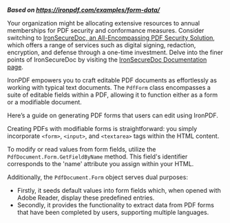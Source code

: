 ***Based on <https://ironpdf.com/examples/form-data/>***

Your organization might be allocating extensive resources to annual memberships for PDF security and conformance measures. Consider switching to [IronSecureDoc, an All-Encompassing PDF Security Solution](https://ironsoftware.com/enterprise/securedoc/), which offers a range of services such as digital signing, redaction, encryption, and defense through a one-time investment. Delve into the finer points of IronSecureDoc by visiting the [IronSecureDoc Documentation page](https://ironsoftware.com/enterprise/securedoc/docs/).

IronPDF empowers you to craft editable PDF documents as effortlessly as working with typical text documents. The `PdfForm` class encompasses a suite of editable fields within a PDF, allowing it to function either as a form or a modifiable document.

Here’s a guide on generating PDF forms that users can edit using IronPDF.

Creating PDFs with modifiable forms is straightforward: you simply incorporate `<form>`, `<input>`, and `<textarea>` tags within the HTML content.

To modify or read values from form fields, utilize the `PdfDocument.Form.GetFieldByName` method. This field's identifier corresponds to the 'name' attribute you assign within your HTML.

Additionally, the `PdfDocument.Form` object serves dual purposes:

- Firstly, it seeds default values into form fields which, when opened with Adobe Reader, display these predefined entries.
- Secondly, it provides the functionality to extract data from PDF forms that have been completed by users, supporting multiple languages.